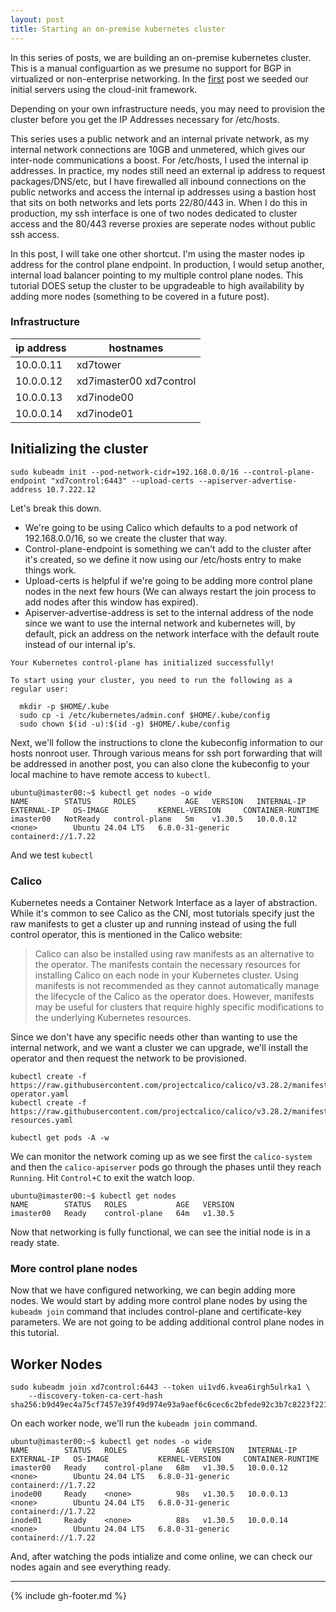 ```yaml
---
layout: post
title: Starting an on-premise kubernetes cluster
---
```


In this series of posts, we are building an on-premise kubernetes cluster. This is a manual configuartion as we presume no support for BGP in virtualized or non-enterprise networking. In the [first](https://blog.skillcadet.com/2024/10/01/cloud-init-k8s-node.html) post we seeded our initial servers using the cloud-init framework.

Depending on your own infrastructure needs, you may need to provision the cluster before you get the IP Addresses necessary for /etc/hosts.

This series uses a public network and an internal private network, as my internal network connections are 10GB and unmetered, which gives our inter-node communications a boost. For /etc/hosts, I used the internal ip addresses.  In practice, my nodes still need an external ip address to request packages/DNS/etc, but I have firewalled all inbound connections on the public networks and access the internal ip addresses using a bastion host that sits on both networks and lets ports 22/80/443 in. When I do this in production, my ssh interface is one of two nodes dedicated to cluster access and the 80/443 reverse proxies are seperate nodes without public ssh access.

In this post, I will take one other shortcut. I'm using the master nodes ip address for the control plane endpoint. In production, I would setup another, internal load balancer pointing to my multiple control plane nodes. This tutorial DOES setup the cluster to be upgradeable to high availability by adding more nodes (something to be covered in a future post).

### Infrastructure

| ip address | hostnames               |
|------------|-------------------------|
| 10.0.0.11  | xd7tower                |
| 10.0.0.12  | xd7imaster00 xd7control |
| 10.0.0.13  | xd7inode00              |
| 10.0.0.14  | xd7inode01              |


## Initializing the cluster

```
sudo kubeadm init --pod-network-cidr=192.168.0.0/16 --control-plane-endpoint "xd7control:6443" --upload-certs --apiserver-advertise-address 10.7.222.12
```

Let's break this down.  

* We're going to be using Calico which defaults to a pod network of 192.168.0.0/16, so we create the cluster that way.
* Control-plane-endpoint is something we can't add to the cluster after it's created, so we define it now using our /etc/hosts entry to make things work.
* Upload-certs is helpful if we're going to be adding more control plane nodes in the next few hours (We can always restart the join process to add nodes after this window has expired).
* Apiserver-advertise-address is set to the internal address of the node since we want to use the internal network and kubernetes will, by default, pick an address on the network interface with the default route instead of our internal ip's.

```
Your Kubernetes control-plane has initialized successfully!

To start using your cluster, you need to run the following as a regular user:

  mkdir -p $HOME/.kube
  sudo cp -i /etc/kubernetes/admin.conf $HOME/.kube/config
  sudo chown $(id -u):$(id -g) $HOME/.kube/config

```

Next, we'll follow the instructions to clone the kubeconfig information to our hosts nonroot user. Through various means for ssh port forwarding that will be addressed in another post, you can also clone the kubeconfig to your local machine to have remote access to `kubectl`.

```
ubuntu@imaster00:~$ kubectl get nodes -o wide
NAME        STATUS     ROLES           AGE   VERSION   INTERNAL-IP   EXTERNAL-IP   OS-IMAGE           KERNEL-VERSION     CONTAINER-RUNTIME
imaster00   NotReady   control-plane   5m    v1.30.5   10.0.0.12   <none>        Ubuntu 24.04 LTS   6.8.0-31-generic   containerd://1.7.22
```

And we test `kubectl`

### Calico

Kubernetes needs a Container Network Interface as a layer of abstraction. While it's common to see Calico as the CNI, most tutorials specify just the raw manifests to get a cluster up and running instead of using the full control operator, this is mentioned in the Calico website:

> Calico can also be installed using raw manifests as an alternative to the operator. The manifests contain the necessary resources for installing Calico on each node in your Kubernetes cluster. Using manifests is not recommended as they cannot automatically manage the lifecycle of the Calico as the operator does. However, manifests may be useful for clusters that require highly specific modifications to the underlying Kubernetes resources.

Since we don't have any specific needs other than wanting to use the internal network, and we want a cluster we can upgrade, we'll install the operator and then request the network to be provisioned.

```
kubectl create -f https://raw.githubusercontent.com/projectcalico/calico/v3.28.2/manifests/tigera-operator.yaml
kubectl create -f https://raw.githubusercontent.com/projectcalico/calico/v3.28.2/manifests/custom-resources.yaml 
```

```
kubectl get pods -A -w
```

We can monitor the network coming up as we see first the `calico-system` and then the `calico-apiserver` pods go through the phases until they reach `Running`. Hit `Control+C` to exit the watch loop.

```
ubuntu@imaster00:~$ kubectl get nodes
NAME        STATUS   ROLES           AGE   VERSION
imaster00   Ready    control-plane   64m   v1.30.5
```

Now that networking is fully functional, we can see the initial node is in a ready state.

### More control plane nodes

Now that we have configured networking, we can begin adding more nodes. We would start by adding more control plane nodes by using the `kubeadm join` command that includes control-plane and certificate-key parameters. We are not going to be adding additional control plane nodes in this tutorial.

## Worker Nodes

```
sudo kubeadm join xd7control:6443 --token ui1vd6.kvea6irgh5ulrka1 \
	--discovery-token-ca-cert-hash sha256:b9d49ec4a75cf7457e39f49d974e93a9aef6c6cec6c2bfede92c3b7c8223f221
```

On each worker node, we'll run the `kubeadm join` command.

```
ubuntu@imaster00:~$ kubectl get nodes -o wide
NAME        STATUS   ROLES           AGE   VERSION   INTERNAL-IP   EXTERNAL-IP   OS-IMAGE           KERNEL-VERSION     CONTAINER-RUNTIME
imaster00   Ready    control-plane   68m   v1.30.5   10.0.0.12   <none>        Ubuntu 24.04 LTS   6.8.0-31-generic   containerd://1.7.22
inode00     Ready    <none>          98s   v1.30.5   10.0.0.13   <none>        Ubuntu 24.04 LTS   6.8.0-31-generic   containerd://1.7.22
inode01     Ready    <none>          88s   v1.30.5   10.0.0.14   <none>        Ubuntu 24.04 LTS   6.8.0-31-generic   containerd://1.7.22
```

And, after watching the pods intialize and come online, we can check our nodes again and see everything ready.

---
{% include gh-footer.md %}
